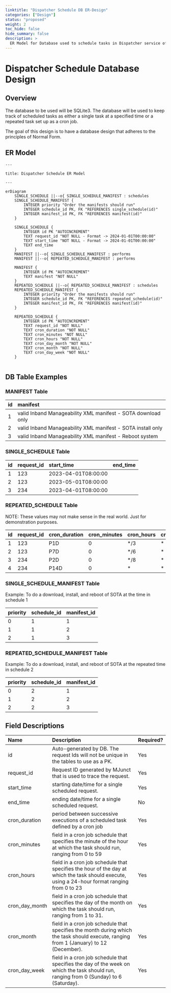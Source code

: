 ```yaml
---
linktitle: "Dispatcher Schedule DB ER-Design"
categories: ["Design"]
status: "proposed"
weight: 2
toc_hide: false
hide_summary: false
description: >
  ER Model for Database used to schedule tasks in Dispatcher service of Intel Inband Manageability
---
```


# Dispatcher Schedule Database Design

## Overview

The database to be used will be SQLite3.  The database will be used to keep track of scheduled tasks as either a single task at a specified time or a repeated task set up as a cron job.  

The goal of this design is to have a database design that adheres to the principles of Normal Form.

## ER Model

```mermaid
---

title: Dispatcher Schedule ER Model

---

erDiagram
    SINGLE_SCHEDULE ||--o{ SINGLE_SCHEDULE_MANIFEST : schedules
    SINGLE_SCHEDULE_MANIFEST {
        INTEGER priority "Order the manifests should run"
        INTEGER schedule_id PK, FK "REFERENCES single_schedule(id)"
        INTEGER manifest_id PK, FK "REFERENCES manifest(id)"
    }

    SINGLE_SCHEDULE {
        INTEGER id PK "AUTOINCREMENT"
        TEXT request_id "NOT NULL - Format -> 2024-01-01T00:00:00"
        TEXT start_time "NOT NULL - Format -> 2024-01-01T00:00:00"
        TEXT end_time
    }
    MANIFEST ||--o{ SINGLE_SCHEDULE_MANIFEST : performs
    MANIFEST ||--o{ REPEATED_SCHEDULE_MANIFEST : performs

    MANIFEST {
        INTEGER id PK "AUTOINCREMENT"
        TEXT manifest "NOT NULL"
    }
    REPEATED_SCHEDULE ||--o{ REPEATED_SCHEDULE_MANIFEST : schedules
    REPEATED_SCHEDULE_MANIFEST {
        INTEGER priority "Order the manifests should run"
        INTEGER schedule_id PK, FK "REFERENCES repeated_schedule(id)"
        INTEGER manifest_id PK, FK "REFERENCES manifest(id)"
    }

    REPEATED_SCHEDULE {
        INTEGER id PK "AUTOINCREMENT"
        TEXT request_id "NOT NULL"
        TEXT cron_duration "NOT NULL"
        TEXT cron_minutes "NOT NULL"
        TEXT cron_hours "NOT NULL"
        TEXT cron_day_month "NOT NULL"
        TEXT cron_month "NOT NULL"
        TEXT cron_day_week "NOT NULL"
    }
    
```

## DB Table Examples

### MANIFEST Table

| id | manifest |
| :---- | :----- |
| 1 | valid Inband Manageability XML manifest - SOTA download only |
| 2 | valid Inband Manageability XML manifest - SOTA install only|
| 3 | valid Inband Manageability XML manifest - Reboot system |

### SINGLE_SCHEDULE Table

| id | request_id | start_time | end_time |
| :---- | :---- | :---- | :---- |
| 1  | 123 | 2023-04-01T08:00:00 | |
| 2  | 123 | 2023-05-01T08:00:00 | |
| 3  | 234 | 2023-04-01T08:00:00 | |

### REPEATED_SCHEDULE Table

NOTE: These values may not make sense in the real world.  Just for demonstration purposes.

| id | request_id | cron_duration | cron_minutes | cron_hours | cron_day_month | cron_month |cron_day_week |
| :---- | :---- | :---- | :---- | :---- | :---- | :---- | :---- |
| 1 | 123 | P1D | 0 | */3 | * | * | * |
| 2 | 123 | P7D | 0 | */6 | * | * | * |
| 3 | 234 | P2D | 0 | */8 | * | * | * |
| 4 | 234 | P14D | 0 | * | * | * | * |

### SINGLE_SCHEDULE_MANIFEST Table

Example: To do a download, install, and reboot of SOTA at the time in schedule 1

| priority | schedule_id | manifest_id |
| :---- | :---- | :---- |
| 0   | 1 | 1 |
| 1   | 1 | 2 |
| 2   | 1 | 3 |

### REPEATED_SCHEDULE_MANIFEST Table

Example: To do a download, install, and reboot of SOTA at the repeated time in schedule 2

| priority | schedule_id | manifest_id |
| :---- | :---- | :---- |
| 0   | 2 | 1 |
| 1   | 2 | 2 |
| 2   | 2 | 3 |

## Field Descriptions

| Name  | Description | Required? |
| :--- | :--- | :---|
| id    | Auto-generated by DB.  The request Ids will not be unique in the tables to use as a PK. | Yes |
| request_id | Request ID generated by MJunct that is used to trace the request.| Yes |
| start_time | starting date/time for a single scheduled request.| Yes |
| end_time | ending date/time for a single scheduled request. | No |
| cron_duration |  period between successive executions of a scheduled task defined by a cron job | Yes |
| cron_minutes | field in a cron job schedule that specifies the minute of the hour at which the task should run, ranging from 0 to 59  | Yes |
| cron_hours | field in a cron job schedule that specifies the hour of the day at which the task should execute, using a 24-hour format ranging from 0 to 23 | Yes |
| cron_day_month | field in a cron job schedule that specifies the day of the month on which the task should run, ranging from 1 to 31.   | Yes  |
| cron_month |  field in a cron job schedule that specifies the month during which the task should execute, ranging from 1 (January) to 12 (December).   | Yes |
| cron_day_week | field in a cron job schedule that specifies the day of the week on which the task should run, ranging from 0 (Sunday) to 6 (Saturday).     | Yes |
